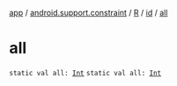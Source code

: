 [app](../../../index.md) / [android.support.constraint](../../index.md) / [R](../index.md) / [id](index.md) / [all](.)

# all

`static val all: `[`Int`](https://kotlinlang.org/api/latest/jvm/stdlib/kotlin/-int/index.html)
`static val all: `[`Int`](https://kotlinlang.org/api/latest/jvm/stdlib/kotlin/-int/index.html)